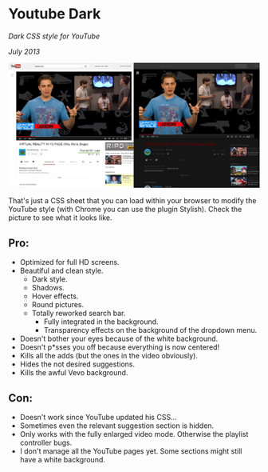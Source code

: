 Youtube Dark
============

*Dark CSS style for YouTube*

*July 2013*

![alt text](https://github.com/DamienDoury/youtube_dark/blob/master/youtube_dark.png?raw=true)

That's just a CSS sheet that you can load within your browser to modify the YouTube style (with Chrome you can use the plugin Stylish).
Check the picture to see what it looks like.

Pro:
---
- Optimized for full HD screens.
- Beautiful and clean style.
  - Dark style.
  - Shadows.
  - Hover effects.
  - Round pictures.
  - Totally reworked search bar.
      - Fully integrated in the background.
      - Transparency effects on the background of the dropdown menu.
- Doesn't bother your eyes because of the white background.
- Doesn't p*sses you off because everything is now centered!
- Kills all the adds (but the ones in the video obviously).
- Hides the not desired suggestions.
- Kills the awful Vevo background.


Con:
---
- Doesn't work since YouTube updated his CSS...
- Sometimes even the relevant suggestion section is hidden.
- Only works with the fully enlarged video mode. Otherwise the playlist controller bugs.
- I don't manage all the YouTube pages yet. Some sections might still have a white background.
